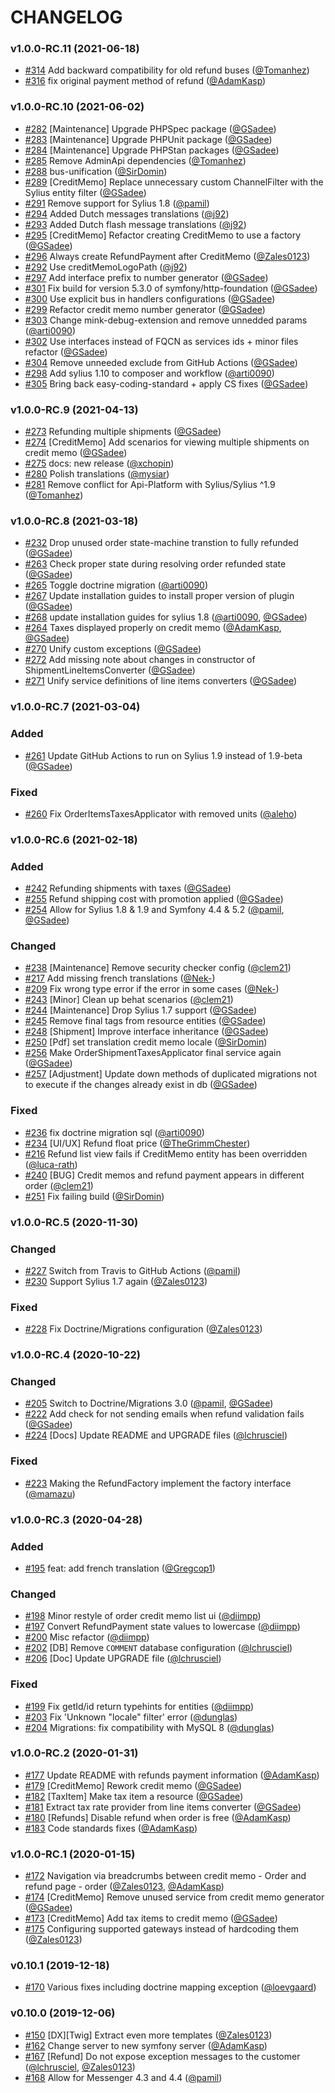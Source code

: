 # CHANGELOG

### v1.0.0-RC.11 (2021-06-18)

- [#314](https://github.com/Sylius/RefundPlugin/issues/314) Add backward compatibility for old refund buses ([@Tomanhez](https://github.com/Tomanhez))
- [#316](https://github.com/Sylius/RefundPlugin/issues/316) fix original payment method of refund ([@AdamKasp](https://github.com/AdamKasp))

### v1.0.0-RC.10 (2021-06-02)

- [#282](https://github.com/Sylius/RefundPlugin/issues/282) [Maintenance] Upgrade PHPSpec package ([@GSadee](https://github.com/GSadee))
- [#283](https://github.com/Sylius/RefundPlugin/issues/283) [Maintenance] Upgrade PHPUnit package ([@GSadee](https://github.com/GSadee))
- [#284](https://github.com/Sylius/RefundPlugin/issues/284) [Maintenance] Upgrade PHPStan packages ([@GSadee](https://github.com/GSadee))
- [#285](https://github.com/Sylius/RefundPlugin/issues/285) Remove AdminApi dependencies ([@Tomanhez](https://github.com/Tomanhez))
- [#288](https://github.com/Sylius/RefundPlugin/issues/288) bus-unification ([@SirDomin](https://github.com/SirDomin))
- [#289](https://github.com/Sylius/RefundPlugin/issues/289) [CreditMemo] Replace unnecessary custom ChannelFilter with the Sylius entity filter ([@GSadee](https://github.com/GSadee))
- [#291](https://github.com/Sylius/RefundPlugin/issues/291) Remove support for Sylius 1.8 ([@pamil](https://github.com/pamil))
- [#294](https://github.com/Sylius/RefundPlugin/issues/294) Added Dutch messages translations ([@j92](https://github.com/j92))
- [#293](https://github.com/Sylius/RefundPlugin/issues/293) Added Dutch flash message translations ([@j92](https://github.com/j92))
- [#295](https://github.com/Sylius/RefundPlugin/issues/295) [CreditMemo] Refactor creating CreditMemo to use a factory ([@GSadee](https://github.com/GSadee))
- [#296](https://github.com/Sylius/RefundPlugin/issues/296) Always create RefundPayment after CreditMemo ([@Zales0123](https://github.com/Zales0123))
- [#292](https://github.com/Sylius/RefundPlugin/issues/292) Use creditMemoLogoPath ([@j92](https://github.com/j92))
- [#297](https://github.com/Sylius/RefundPlugin/issues/297) Add interface prefix to number generator ([@GSadee](https://github.com/GSadee))
- [#301](https://github.com/Sylius/RefundPlugin/issues/301) Fix build for version 5.3.0 of symfony/http-foundation ([@GSadee](https://github.com/GSadee))
- [#300](https://github.com/Sylius/RefundPlugin/issues/300) Use explicit bus in handlers configurations ([@GSadee](https://github.com/GSadee))
- [#299](https://github.com/Sylius/RefundPlugin/issues/299) Refactor credit memo number generator ([@GSadee](https://github.com/GSadee))
- [#303](https://github.com/Sylius/RefundPlugin/issues/303) Change mink-debug-extension and remove unnedded params ([@arti0090](https://github.com/arti0090))
- [#302](https://github.com/Sylius/RefundPlugin/issues/302) Use interfaces instead of FQCN as services ids + minor files refactor ([@GSadee](https://github.com/GSadee))
- [#304](https://github.com/Sylius/RefundPlugin/issues/304) Remove unneeded exclude from GitHub Actions ([@GSadee](https://github.com/GSadee))
- [#298](https://github.com/Sylius/RefundPlugin/issues/298) Add sylius 1.10 to composer and workflow ([@arti0090](https://github.com/arti0090))
- [#305](https://github.com/Sylius/RefundPlugin/issues/305) Bring back easy-coding-standard + apply CS fixes ([@GSadee](https://github.com/GSadee))

### v1.0.0-RC.9 (2021-04-13)

- [#273](https://github.com/Sylius/RefundPlugin/issues/273) Refunding multiple shipments ([@GSadee](https://github.com/GSadee))
- [#274](https://github.com/Sylius/RefundPlugin/issues/274) [CreditMemo] Add scenarios for viewing multiple shipments on credit memo ([@GSadee](https://github.com/GSadee))
- [#275](https://github.com/Sylius/RefundPlugin/issues/275) docs: new release ([@xchopin](https://github.com/xchopin))
- [#280](https://github.com/Sylius/RefundPlugin/issues/280) Polish translations ([@mysiar](https://github.com/mysiar))
- [#281](https://github.com/Sylius/RefundPlugin/issues/281) Remove conflict for Api-Platform with Sylius/Sylius ^1.9 ([@Tomanhez](https://github.com/Tomanhez))

### v1.0.0-RC.8 (2021-03-18)

- [#232](https://github.com/Sylius/RefundPlugin/issues/232) Drop unused order state-machine transtion to fully refunded ([@GSadee](https://github.com/GSadee))
- [#263](https://github.com/Sylius/RefundPlugin/issues/263) Check proper state during resolving order refunded state ([@GSadee](https://github.com/GSadee))
- [#265](https://github.com/Sylius/RefundPlugin/issues/265) Toggle doctrine migration ([@arti0090](https://github.com/arti0090))
- [#267](https://github.com/Sylius/RefundPlugin/issues/267) Update installation guides to install proper version of plugin ([@GSadee](https://github.com/GSadee))
- [#268](https://github.com/Sylius/RefundPlugin/issues/268) update installation guides for sylius 1.8 ([@arti0090](https://github.com/arti0090), [@GSadee](https://github.com/GSadee))
- [#264](https://github.com/Sylius/RefundPlugin/issues/264) Taxes displayed properly on credit memo ([@AdamKasp](https://github.com/AdamKasp), [@GSadee](https://github.com/GSadee))
- [#270](https://github.com/Sylius/RefundPlugin/issues/270) Unify custom exceptions ([@GSadee](https://github.com/GSadee))
- [#272](https://github.com/Sylius/RefundPlugin/issues/272) Add missing note about changes in constructor of ShipmentLineItemsConverter ([@GSadee](https://github.com/GSadee))
- [#271](https://github.com/Sylius/RefundPlugin/issues/271) Unify service definitions of line items converters ([@GSadee](https://github.com/GSadee))

### v1.0.0-RC.7 (2021-03-04)

### Added
- [#261](https://github.com/Sylius/RefundPlugin/issues/261) Update GitHub Actions to run on Sylius 1.9 instead of 1.9-beta ([@GSadee](https://github.com/GSadee))

### Fixed
- [#260](https://github.com/Sylius/RefundPlugin/issues/260) Fix OrderItemsTaxesApplicator with removed units ([@aleho](https://github.com/aleho))

### v1.0.0-RC.6 (2021-02-18)

### Added
- [#242](https://github.com/Sylius/RefundPlugin/issues/242) Refunding shipments with taxes ([@GSadee](https://github.com/GSadee))
- [#255](https://github.com/Sylius/RefundPlugin/issues/255) Refund shipping cost with promotion applied ([@GSadee](https://github.com/GSadee))
- [#254](https://github.com/Sylius/RefundPlugin/issues/254) Allow for Sylius 1.8 & 1.9 and Symfony 4.4 & 5.2 ([@pamil](https://github.com/pamil), [@GSadee](https://github.com/GSadee))

### Changed
- [#238](https://github.com/Sylius/RefundPlugin/issues/238) [Maintenance] Remove security checker config ([@clem21](https://github.com/clem21))
- [#217](https://github.com/Sylius/RefundPlugin/issues/217) Add missing french translations ([@Nek-](https://github.com/Nek-))
- [#209](https://github.com/Sylius/RefundPlugin/issues/209) Fix wrong type error if the error in some cases ([@Nek-](https://github.com/Nek-))
- [#243](https://github.com/Sylius/RefundPlugin/issues/243) [Minor] Clean up behat scenarios ([@clem21](https://github.com/clem21))
- [#244](https://github.com/Sylius/RefundPlugin/issues/244) [Maintenance] Drop Sylius 1.7 support ([@GSadee](https://github.com/GSadee))
- [#245](https://github.com/Sylius/RefundPlugin/issues/245) Remove final tags from resource entities ([@GSadee](https://github.com/GSadee))
- [#248](https://github.com/Sylius/RefundPlugin/issues/248) [Shipment] Improve interface inheritance ([@GSadee](https://github.com/GSadee))
- [#250](https://github.com/Sylius/RefundPlugin/issues/250) [Pdf] set translation credit memo locale ([@SirDomin](https://github.com/SirDomin))
- [#256](https://github.com/Sylius/RefundPlugin/issues/256) Make OrderShipmentTaxesApplicator final service again ([@GSadee](https://github.com/GSadee))
- [#257](https://github.com/Sylius/RefundPlugin/issues/257) [Adjustment] Update down methods of duplicated migrations not to execute if the changes already exist in db ([@GSadee](https://github.com/GSadee))

### Fixed
- [#236](https://github.com/Sylius/RefundPlugin/issues/236) fix doctrine migration sql ([@arti0090](https://github.com/arti0090))
- [#234](https://github.com/Sylius/RefundPlugin/issues/234) [UI/UX] Refund float price ([@TheGrimmChester](https://github.com/TheGrimmChester))
- [#216](https://github.com/Sylius/RefundPlugin/issues/216) Refund list view fails if CreditMemo entity has been overridden ([@luca-rath](https://github.com/luca-rath))
- [#240](https://github.com/Sylius/RefundPlugin/issues/240) [BUG] Credit memos and refund payment appears in different order ([@clem21](https://github.com/clem21))
- [#251](https://github.com/Sylius/RefundPlugin/issues/251) Fix failing build ([@SirDomin](https://github.com/SirDomin))

### v1.0.0-RC.5 (2020-11-30)

### Changed
- [#227](https://github.com/Sylius/RefundPlugin/issues/227) Switch from Travis to GitHub Actions ([@pamil](https://github.com/pamil))
- [#230](https://github.com/Sylius/RefundPlugin/issues/230) Support Sylius 1.7 again ([@Zales0123](https://github.com/Zales0123))

### Fixed
- [#228](https://github.com/Sylius/RefundPlugin/issues/228) Fix Doctrine/Migrations configuration ([@Zales0123](https://github.com/Zales0123))

### v1.0.0-RC.4 (2020-10-22)

### Changed
- [#205](https://github.com/Sylius/RefundPlugin/issues/205) Switch to Doctrine/Migrations 3.0 ([@pamil](https://github.com/pamil), [@GSadee](https://github.com/GSadee))
- [#222](https://github.com/Sylius/RefundPlugin/issues/222) Add check for not sending emails when refund validation fails ([@GSadee](https://github.com/GSadee))
- [#224](https://github.com/Sylius/RefundPlugin/issues/224) [Docs] Update README and UPGRADE files ([@lchrusciel](https://github.com/lchrusciel))

### Fixed
- [#223](https://github.com/Sylius/RefundPlugin/issues/223) Making the RefundFactory implement the factory interface ([@mamazu](https://github.com/mamazu))

### v1.0.0-RC.3 (2020-04-28)

### Added
- [#195](https://github.com/Sylius/RefundPlugin/issues/195) feat: add french translation ([@Gregcop1](https://github.com/Gregcop1))

### Changed
- [#198](https://github.com/Sylius/RefundPlugin/issues/198) Minor restyle of order credit memo list ui ([@diimpp](https://github.com/diimpp))
- [#197](https://github.com/Sylius/RefundPlugin/issues/197) Convert RefundPayment state values to lowercase ([@diimpp](https://github.com/diimpp))
- [#200](https://github.com/Sylius/RefundPlugin/issues/200) Misc refactor ([@diimpp](https://github.com/diimpp))
- [#202](https://github.com/Sylius/RefundPlugin/issues/202) [DB] Remove `COMMENT` database configuration ([@lchrusciel](https://github.com/lchrusciel))
- [#206](https://github.com/Sylius/RefundPlugin/issues/206) [Doc] Update UPGRADE file ([@lchrusciel](https://github.com/lchrusciel))

### Fixed
- [#199](https://github.com/Sylius/RefundPlugin/issues/199) Fix getId/id return typehints for entities ([@diimpp](https://github.com/diimpp))
- [#203](https://github.com/Sylius/RefundPlugin/issues/203) Fix 'Unknown "locale" filter' error ([@dunglas](https://github.com/dunglas))
- [#204](https://github.com/Sylius/RefundPlugin/issues/204) Migrations: fix compatibility with MySQL 8 ([@dunglas](https://github.com/dunglas))

### v1.0.0-RC.2 (2020-01-31)

- [#177](https://github.com/Sylius/RefundPlugin/issues/177) Update README with refunds payment information ([@AdamKasp](https://github.com/AdamKasp))
- [#179](https://github.com/Sylius/RefundPlugin/issues/179) [CreditMemo] Rework credit memo ([@GSadee](https://github.com/GSadee))
- [#182](https://github.com/Sylius/RefundPlugin/issues/182) [TaxItem] Make tax item a resource ([@GSadee](https://github.com/GSadee))
- [#181](https://github.com/Sylius/RefundPlugin/issues/181) Extract tax rate provider from line items converter ([@GSadee](https://github.com/GSadee))
- [#180](https://github.com/Sylius/RefundPlugin/issues/180) [Refunds] Disable refund when order is free ([@AdamKasp](https://github.com/AdamKasp))
- [#183](https://github.com/Sylius/RefundPlugin/issues/183) Code standards fixes ([@AdamKasp](https://github.com/AdamKasp))

### v1.0.0-RC.1 (2020-01-15)

- [#172](https://github.com/Sylius/RefundPlugin/issues/172) Navigation via breadcrumbs between credit memo - Order and refund page - order ([@Zales0123](https://github.com/Zales0123), [@AdamKasp](https://github.com/AdamKasp))
- [#174](https://github.com/Sylius/RefundPlugin/issues/174) [CreditMemo] Remove unused service from credit memo generator ([@GSadee](https://github.com/GSadee))
- [#173](https://github.com/Sylius/RefundPlugin/issues/173) [CreditMemo] Add tax items to credit memo ([@GSadee](https://github.com/GSadee))
- [#175](https://github.com/Sylius/RefundPlugin/issues/175) Configuring supported gateways instead of hardcoding them ([@Zales0123](https://github.com/Zales0123))

### v0.10.1 (2019-12-18)

- [#170](https://github.com/Sylius/RefundPlugin/issues/170) Various fixes including doctrine mapping exception ([@loevgaard](https://github.com/loevgaard))

### v0.10.0 (2019-12-06)

- [#150](https://github.com/Sylius/RefundPlugin/issues/150) [DX][Twig] Extract even more templates ([@Zales0123](https://github.com/Zales0123))
- [#162](https://github.com/Sylius/RefundPlugin/issues/162) Change server to new symfony server ([@AdamKasp](https://github.com/AdamKasp))
- [#167](https://github.com/Sylius/RefundPlugin/issues/167) [Refund] Do not expose exception messages to the customer ([@lchrusciel](https://github.com/lchrusciel), [@Zales0123](https://github.com/Zales0123))
- [#168](https://github.com/Sylius/RefundPlugin/issues/168) Allow for Messenger 4.3 and 4.4 ([@pamil](https://github.com/pamil))
